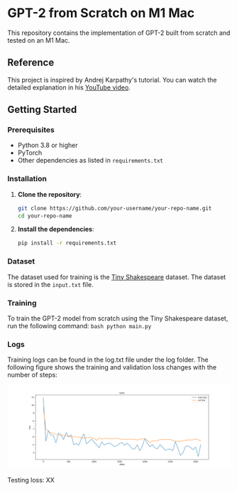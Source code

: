 # GPT-2 from Scratch on M1 Mac
This repository contains the implementation of GPT-2 built from scratch and tested on an M1 Mac.

## Reference

This project is inspired by Andrej Karpathy's tutorial. You can watch the detailed explanation in his [YouTube video](https://www.youtube.com/watch?v=l8pRSuU81PU&t=483s&ab_channel=AndrejKarpathy).

## Getting Started

### Prerequisites

- Python 3.8 or higher
- PyTorch
- Other dependencies as listed in `requirements.txt`

### Installation

1. **Clone the repository**:
    ```bash
    git clone https://github.com/your-username/your-repo-name.git
    cd your-repo-name
    ```

2. **Install the dependencies**:
    ```bash
    pip install -r requirements.txt
    ```


### Dataset

The dataset used for training is the [Tiny Shakespeare](https://raw.githubusercontent.com/karpathy/char-rnn/master/data/tinyshakespeare/input.txt) dataset. The dataset is stored in the `input.txt` file.

### Training
To train the GPT-2 model from scratch using the Tiny Shakespeare dataset, run the following command:
    ```bash
    python main.py
    ```

### Logs
Training logs can be found in the log.txt file under the log folder. The following figure shows the training and validation loss changes with the number of steps:

!["Training and validation loss](figure/loss.png)

Testing loss: XX